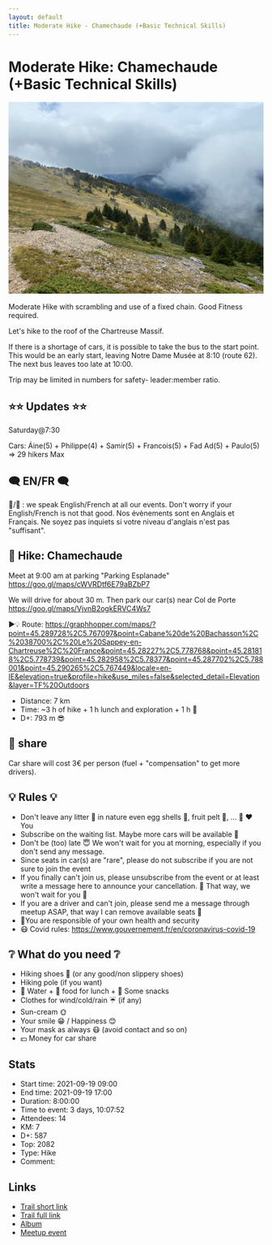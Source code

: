 ```yaml
---
layout: default
title: Moderate Hike - Chamechaude (+Basic Technical Skills)
---
```


# Moderate Hike: Chamechaude (+Basic Technical Skills)

![2021-09-19](../img/orig/2021-09-19.jpg)

Moderate Hike with scrambling and use of a fixed chain. Good Fitness required.

Let's hike to the roof of the Chartreuse Massif.

If there is a shortage of cars, it is possible to take the bus to the start point. This would be an early start, leaving Notre Dame Musée at 8:10 (route 62). The next bus leaves too late at 10:00.

Trip may be limited in numbers for safety- leader:member ratio.

##  ⭐⭐ Updates ⭐⭐ 

Saturday@7:30

Cars: Áine(5) + Philippe(4) + Samir(5) + Francois(5) + Fad Ad(5) + Paulo(5) => 29 hikers Max

##  🗨️ EN/FR 🗨️ 
🦅/🐓 : we speak English/French at all our events. Don't worry if your English/French is not that good. Nos évènements sont en Anglais et Français. Ne soyez pas inquiets si votre niveau d'anglais n'est pas "suffisant".

##  🥾 Hike: Chamechaude
Meet at 9:00 am at parking "Parking Esplanade"
https://goo.gl/maps/cWVRDtf6E79aBZbP7

We will drive for about 30 m. Then park our car(s) near Col de Porte
https://goo.gl/maps/VjvnB2ogkERVC4Ws7

▶💡 Route: https://graphhopper.com/maps/?point=45.289728%2C5.767097&point=Cabane%20de%20Bachasson%2C%2038700%2C%20Le%20Sappey-en-Chartreuse%2C%20France&point=45.28227%2C5.778768&point=45.281818%2C5.778739&point=45.282958%2C5.78377&point=45.287702%2C5.788001&point=45.290265%2C5.767449&locale=en-IE&elevation=true&profile=hike&use_miles=false&selected_detail=Elevation&layer=TF%20Outdoors

* Distance: 7 km
* Time: ~3 h of hike + 1 h lunch and exploration + 1 h 🚗
* D+: 793 m 😎

##  🚗 share 
Car share will cost 3€ per person (fuel + "compensation" to get more drivers).

##  💡 Rules 💡 
- Don't leave any litter 🚮 in nature even egg shells 🥚, fruit pelt 🍌, ... 🌳 ❤️ You
- Subscribe on the waiting list. Maybe more cars will be available 🚗
- Don't be (too) late 😇 We won't wait for you at morning, especially if you don't send any message.
- Since seats in car(s) are "rare", please do not subscribe if you are not sure to join the event
- If you finally can't join us, please unsubscribe from the event or at least write a message here to announce your cancellation. 💜 That way, we won't wait for you 💜
- If you are a driver and can't join, please send me a message through meetup ASAP, that way I can remove available seats 🚗
- 💟You are responsible of your own health and security
- 😷 Covid rules: https://www.gouvernement.fr/en/coronavirus-covid-19

##  ❔ What do you need ❔ 
- Hiking shoes 🥾 (or any good/non slippery shoes)
- Hiking pole (if you want)
- 🧃 Water + 🥕 food for lunch + 🍫 Some snacks
- Clothes for wind/cold/rain ☔ (if any)
- Sun-cream 🌞
- Your smile 😁 / Happiness 😊
- Your mask as always 😷 (avoid contact and so on)
- 💵 Money for car share

## Stats

- Start time: 2021-09-19 09:00
- End time: 2021-09-19 17:00
- Duration: 8:00:00
- Time to event: 3 days, 10:07:52
- Attendees: 14
- KM: 7
- D+: 587
- Top: 2082
- Type: Hike
- Comment: 

## Links

- [Trail short link](https://s.42l.fr/z3dgYEs3)
- [Trail full link]()
- [Album](https://binnette.github.io/GacImg2021/2021-09-19-Moderate-Hike-Chamechaude-Basic-Technical-Skills.html)
- [Meetup event](https://www.meetup.com/grenoble-adventure-club-english-french/events/280799948/)
